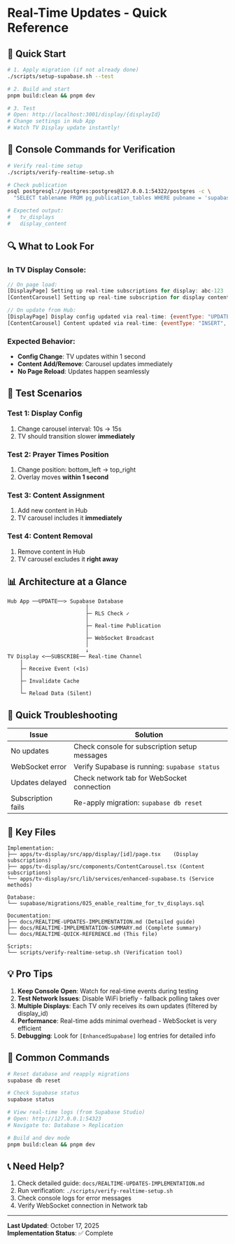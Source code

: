# Real-Time Updates - Quick Reference

## 🚀 Quick Start

```bash
# 1. Apply migration (if not already done)
./scripts/setup-supabase.sh --test

# 2. Build and start
pnpm build:clean && pnpm dev

# 3. Test
# Open: http://localhost:3001/display/{displayId}
# Change settings in Hub App
# Watch TV Display update instantly!
```

## 📝 Console Commands for Verification

```bash
# Verify real-time setup
./scripts/verify-realtime-setup.sh

# Check publication
psql postgresql://postgres:postgres@127.0.0.1:54322/postgres -c \
  "SELECT tablename FROM pg_publication_tables WHERE pubname = 'supabase_realtime';"

# Expected output:
#   tv_displays
#   display_content
```

## 🔍 What to Look For

### In TV Display Console:

```javascript
// On page load:
[DisplayPage] Setting up real-time subscriptions for display: abc-123
[ContentCarousel] Setting up real-time subscription for display content: abc-123

// On update from Hub:
[DisplayPage] Display config updated via real-time: {eventType: "UPDATE", ...}
[ContentCarousel] Content updated via real-time: {eventType: "INSERT", ...}
```

### Expected Behavior:

- **Config Change**: TV updates within 1 second
- **Content Add/Remove**: Carousel updates immediately
- **No Page Reload**: Updates happen seamlessly

## 🎯 Test Scenarios

### Test 1: Display Config

1. Change carousel interval: 10s → 15s
2. TV should transition slower **immediately**

### Test 2: Prayer Times Position

1. Change position: bottom_left → top_right
2. Overlay moves **within 1 second**

### Test 3: Content Assignment

1. Add new content in Hub
2. TV carousel includes it **immediately**

### Test 4: Content Removal

1. Remove content in Hub
2. TV carousel excludes it **right away**

## 📊 Architecture at a Glance

```
Hub App ──UPDATE──> Supabase Database
                         │
                         ├─ RLS Check ✓
                         │
                         ├─ Real-time Publication
                         │
                         ├─ WebSocket Broadcast
                         │
                         ↓
TV Display <──SUBSCRIBE── Real-time Channel
    │
    ├─ Receive Event (<1s)
    │
    ├─ Invalidate Cache
    │
    └─ Reload Data (Silent)
```

## 🐛 Quick Troubleshooting

| Issue              | Solution                                      |
| ------------------ | --------------------------------------------- |
| No updates         | Check console for subscription setup messages |
| WebSocket error    | Verify Supabase is running: `supabase status` |
| Updates delayed    | Check network tab for WebSocket connection    |
| Subscription fails | Re-apply migration: `supabase db reset`       |

## 📁 Key Files

```
Implementation:
├── apps/tv-display/src/app/display/[id]/page.tsx    (Display subscriptions)
├── apps/tv-display/src/components/ContentCarousel.tsx (Content subscriptions)
└── apps/tv-display/src/lib/services/enhanced-supabase.ts (Service methods)

Database:
└── supabase/migrations/025_enable_realtime_for_tv_displays.sql

Documentation:
├── docs/REALTIME-UPDATES-IMPLEMENTATION.md (Detailed guide)
├── docs/REALTIME-IMPLEMENTATION-SUMMARY.md (Complete summary)
└── docs/REALTIME-QUICK-REFERENCE.md (This file)

Scripts:
└── scripts/verify-realtime-setup.sh (Verification tool)
```

## 💡 Pro Tips

1. **Keep Console Open**: Watch for real-time events during testing
2. **Test Network Issues**: Disable WiFi briefly - fallback polling takes over
3. **Multiple Displays**: Each TV only receives its own updates (filtered by display_id)
4. **Performance**: Real-time adds minimal overhead - WebSocket is very efficient
5. **Debugging**: Look for `[EnhancedSupabase]` log entries for detailed info

## 🔧 Common Commands

```bash
# Reset database and reapply migrations
supabase db reset

# Check Supabase status
supabase status

# View real-time logs (from Supabase Studio)
# Open: http://127.0.0.1:54323
# Navigate to: Database > Replication

# Build and dev mode
pnpm build:clean && pnpm dev
```

## 📞 Need Help?

1. Check detailed guide: `docs/REALTIME-UPDATES-IMPLEMENTATION.md`
2. Run verification: `./scripts/verify-realtime-setup.sh`
3. Check console logs for error messages
4. Verify WebSocket connection in Network tab

---

**Last Updated**: October 17, 2025  
**Implementation Status**: ✅ Complete
